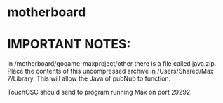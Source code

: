 # motherboard

# IMPORTANT NOTES:

In /motherboard/gogame-maxproject/other there is a file called java.zip.  Place the contents of this uncompressed archive in /Users/Shared/Max 7/Library. This will allow the Java of pubNub to function.

TouchOSC should send to program running Max on port 29292.
